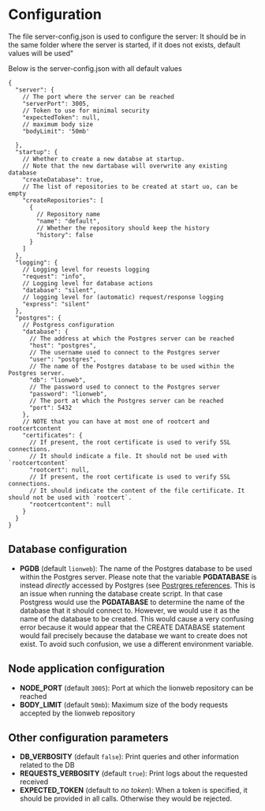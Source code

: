 # Configuration

The file server-config.json is used to configure the server:
It should be in the same folder where the  server is started, if it does not exists, default values will be used"

Below is the server-config.json with all default values

````json5
{
  "server": {
    // The port where the server can be reached
    "serverPort": 3005,
    // Token to use for minimal security
    "expectedToken": null,
    // maximum body size
    "bodyLimit": '50mb'

  },
  "startup": {
    // Whether to create a new databse at startup.
    // Note that the new dartabase will overwrite any existing database  
    "createDatabase": true,
    // The list of repositories to be created at start uo, can be empty
    "createRepositories": [
      {
        // Repository name
        "name": "default",
        // Whether the repository should keep the history
        "history": false
      }
    ]
  },
  "logging": {
    // Logging level for reuests logging
    "request": "info",
    // Logging level for database actions
    "database": "silent",
    // logging level for (automatic) request/response logging
    "express": "silent"
  },
  "postgres": {
    // Postgress configuration
    "database": {
      // The address at which the Postgres server can be reached
      "host": "postgres",
      // The username used to connect to the Postgres server
      "user": "postgres",
      // The name of the Postgres database to be used within the Postgres server.
      "db": "lionweb",
      // The password used to connect to the Postgres server
      "password": "lionweb",
      // The port at which the Postgres server can be reached
      "port": 5432
    },
    // NOTE that you can have at most one of rootcert and rootcertcontent
    "certificates": {
      // If present, the root certificate is used to verify SSL connections. 
      // It should indicate a file. It should not be used with `rootcertcontent`
      "rootcert": null,
      // If present, the root certificate is used to verify SSL connections.
      // It should indicate the content of the file certificate. It should not be used with `rootcert`.
      "rootcertcontent": null
    }
  }
}

````

## Database configuration

* **PGDB** (default `lionweb`): The name of the Postgres database to be used within the Postgres server. 
  Please note that the variable **PGDATABASE** is instead _directly_ accessed by Postgres 
  (see [Postrgres references](https://www.postgresql.org/docs/current/libpq-envars.html). 
  This is an issue when running the database create script. In that case Postgress would use the **PGDATABASE**
  to determine the name of the database that it should connect to. However, we would use it as the name of the database
  to be created. This would cause a very confusing error because it would appear that the CREATE DATABASE statement 
  would fail precisely because the database we want to create does not exist. 
  To avoid such confusion, we use a different environment variable.

## Node application configuration

* **NODE_PORT** (default `3005`): Port at which the lionweb repository can be reached
* **BODY_LIMIT** (default `50mb`): Maximum size of the body requests accepted by the lionweb repository

## Other configuration parameters

* **DB_VERBOSITY** (default `false`): Print queries and other information related to the DB
* **REQUESTS_VERBOSITY** (default `true`): Print logs about the requested received
* **EXPECTED_TOKEN** (default to _no token_): When a token is specified, it should be provided in all calls. 
  Otherwise they would be rejected.
